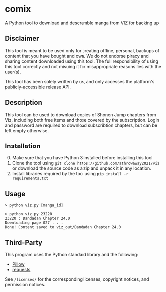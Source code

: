 # comix
A Python tool to download and descramble manga from VIZ for backing up

## Disclaimer

This tool is meant to be used only for creating offline, personal, backups of content that you have bought and own. We do not endorse piracy and sharing content downloaded using this tool. The full responsibility of using this tool correctly and not misuing it for misappropriate reasons lies with the user(s).

This tool has been solely written by us, and only accesses the platform's publicly-accessible release API.

## Description

This tool can be used to download copies of Shonen Jump chapters from Viz, including both free items and those covered by the subscription. Login and password are required to download subscribtion chapters, but can be left empty otherwise.

## Installation

0. Make sure that you have Python 3 installed before installing this tool
1. Clone the tool using `git clone https://github.com/athrowaway2021/viz` or download the source code as a zip and unpack it in any location.
2. Install libraries required by the tool using `pip install -r requirements.txt`

## Usage

```
> python viz.py [manga_id]
```
```
> python viz.py 23220
23220 : Dandadan Chapter 24.0
Downloading page 027 . . .
Done! Content saved to viz_out/Dandadan Chapter 24.0
```

## Third-Party
This program uses the Python standard library and the following:
  - [Pillow](https://python-pillow.org/)
  - [requests](https://github.com/psf/requests)

See `/licenses/` for the corresponding licenses, copyright notices, and permission notices.
